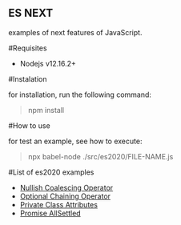 ## ES NEXT

examples of next features of JavaScript.

#Requisites
* Nodejs v12.16.2+

#Instalation

for installation, run the following command:
> npm install

#How to use

for test an example, see how to execute:
> npx babel-node ./src/es2020/FILE-NAME.js

#List of es2020 examples

* [Nullish Coalescing Operator](./src/nullish-coalescing-operator.js)
* [Optional Chaining Operator](./src/optional-chaining-operator.js)
* [Private Class Attributes](./src/private-class-atributes.js)
* [Promise AllSettled](./src/promise-allsettled.js)
